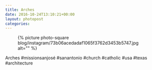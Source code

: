 ```yaml
---
title: Arches
date: 2016-10-24T13:10:21+00:00
layout: photopost
categories:
---
```


<figure class="photo photo--square">
  {% picture photo-square blog/instagram/73b06acedadaf1065f3762d3453b5747.jpg alt="" %}
</figure>

Arches
#missionsanjosé #sanantonio #church #catholic #usa #texas #architecture
